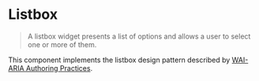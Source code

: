 # Listbox

> A listbox widget presents a list of options and allows a user to select one or more of them.

This component implements the listbox design pattern described by [WAI-ARIA Authoring Practices](https://www.w3.org/TR/wai-aria-practices-1.1/#Listbox).
